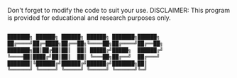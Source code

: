 Don't forget to modify the code to suit your use.
DISCLAIMER: This program is provided for educational and research purposes only.

  ```bash 

███████╗ ██████╗ ██████╗ ██████╗ ███████╗██████╗ 
██╔════╝██╔═████╗██╔══██╗╚════██╗██╔════╝██╔══██╗
███████╗██║██╔██║██║  ██║ █████╔╝█████╗  ██████╔╝
╚════██║████╔╝██║██║  ██║ ╚═══██╗██╔══╝  ██╔═══╝ 
███████║╚██████╔╝██████╔╝██████╔╝███████╗██║     
╚══════╝ ╚═════╝ ╚═════╝ ╚═════╝ ╚══════╝╚═╝     
  
                                                                                
```
